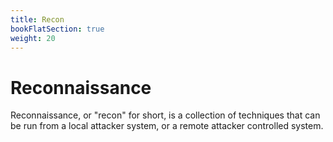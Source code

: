 ```yaml
---
title: Recon
bookFlatSection: true
weight: 20
---
```


# Reconnaissance

Reconnaissance, or "recon" for short, is a collection of techniques that can be run from a local attacker system, or a remote attacker controlled system.
